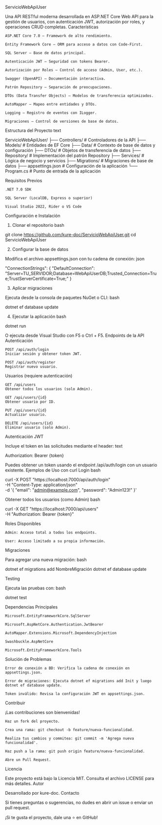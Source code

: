 ServicioWebApiUser

Una API RESTful moderna desarrollada en ASP.NET Core Web API para la gestión de usuarios, con autenticación JWT, autorización por roles, y operaciones CRUD completas.
  Características

    ASP.NET Core 7.0 – Framework de alto rendimiento.

    Entity Framework Core – ORM para acceso a datos con Code-First.

    SQL Server – Base de datos principal.

    Autenticación JWT – Seguridad con tokens Bearer.

    Autorización por Roles – Control de acceso (Admin, User, etc.).

    Swagger (OpenAPI) – Documentación interactiva.

    Patrón Repository – Separación de preocupaciones.

    DTOs (Data Transfer Objects) – Modelos de transferencia optimizados.

    AutoMapper – Mapeo entre entidades y DTOs.

    Logging – Registro de eventos con ILogger.

    Migraciones – Control de versiones de base de datos.

  Estructura del Proyecto
text

ServicioWebApiUser/
├── Controllers/           # Controladores de la API
├── Models/               # Entidades de EF Core
├── Data/                 # Contexto de base de datos y configuración
├── DTOs/                 # Objetos de transferencia de datos
├── Repository/           # Implementación del patrón Repository
├── Services/             # Lógica de negocio y servicios
├── Migrations/           # Migraciones de base de datos
├── appsettings.json      # Configuración de la aplicación
└── Program.cs            # Punto de entrada de la aplicación

  Requisitos Previos

    .NET 7.0 SDK

    SQL Server (LocalDB, Express o superior)

    Visual Studio 2022, Rider o VS Code

  Configuración e Instalación
1. Clonar el repositorio
bash

git clone https://github.com/kure-doc/ServicioWebApiUser.git
cd ServicioWebApiUser

2. Configurar la base de datos

Modifica el archivo appsettings.json con tu cadena de conexión:
json

"ConnectionStrings": {
  "DefaultConnection": "Server=TU_SERVIDOR;Database=WebApiUserDB;Trusted_Connection=True;TrustServerCertificate=True;"
}

3. Aplicar migraciones

Ejecuta desde la consola de paquetes NuGet o CLI:
bash

dotnet ef database update

4. Ejecutar la aplicación
bash

dotnet run

O ejecuta desde Visual Studio con F5 o Ctrl + F5.
  Endpoints de la API
Autenticación

    POST /api/auth/login
    Iniciar sesión y obtener token JWT.

    POST /api/auth/register
    Registrar nuevo usuario.

Usuarios (requiere autenticación)

    GET /api/users
    Obtener todos los usuarios (solo Admin).

    GET /api/users/{id}
    Obtener usuario por ID.

    PUT /api/users/{id}
    Actualizar usuario.

    DELETE /api/users/{id}
    Eliminar usuario (solo Admin).

  Autenticación JWT

Incluye el token en las solicitudes mediante el header:
text

Authorization: Bearer {token}

Puedes obtener un token usando el endpoint /api/auth/login con un usuario existente.
  Ejemplos de Uso con curl
Login
bash

curl -X POST "https://localhost:7000/api/auth/login" \
-H "Content-Type: application/json" \
-d '{
  "email": "admin@example.com",
  "password": "Admin123!"
}'

Obtener todos los usuarios (como Admin)
bash

curl -X GET "https://localhost:7000/api/users" \
-H "Authorization: Bearer {token}"

Roles Disponibles

    Admin: Acceso total a todos los endpoints.

    User: Acceso limitado a su propia información.

Migraciones

Para agregar una nueva migración:
bash

dotnet ef migrations add NombreMigración
dotnet ef database update

Testing

Ejecuta las pruebas con:
bash

dotnet test

Dependencias Principales

    Microsoft.EntityFrameworkCore.SqlServer

    Microsoft.AspNetCore.Authentication.JwtBearer

    AutoMapper.Extensions.Microsoft.DependencyInjection

    Swashbuckle.AspNetCore

    Microsoft.EntityFrameworkCore.Tools

Solución de Problemas

    Error de conexión a BD: Verifica la cadena de conexión en appsettings.json.

    Error de migraciones: Ejecuta dotnet ef migrations add Init y luego dotnet ef database update.

    Token inválido: Revisa la configuración JWT en appsettings.json.

Contribuir

¡Las contribuciones son bienvenidas!

    Haz un fork del proyecto.

    Crea una rama: git checkout -b feature/nueva-funcionalidad.

    Realiza tus cambios y commitea: git commit -m 'Agrega nueva funcionalidad'.

    Haz push a la rama: git push origin feature/nueva-funcionalidad.

    Abre un Pull Request.

Licencia

Este proyecto está bajo la Licencia MIT. Consulta el archivo LICENSE para más detalles.
Autor

Desarrollado por kure-doc.
Contacto

Si tienes preguntas o sugerencias, no dudes en abrir un issue o enviar un pull request.

¡Si te gusta el proyecto, dale una ⭐ en GitHub!
